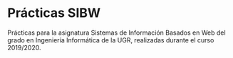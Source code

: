 # Prácticas SIBW
Prácticas para la asignatura Sistemas de Información Basados en Web del grado en Ingeniería Informática de la UGR, realizadas durante el curso 2019/2020.
